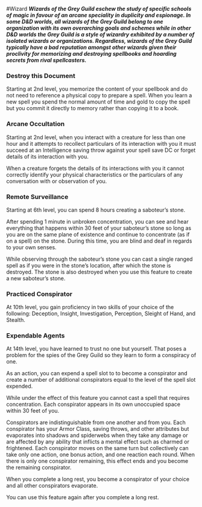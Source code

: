 #Wizard
***Wizards of the Grey Guild eschew the study of specific schools of magic in favour of an arcane speciality in duplicity and espionage. In some D&D worlds, all wizards of the Grey Guild belong to one organization with its own overarching goals and schemes while in other D&D worlds the Grey Guild is a style of wizardry exhibited by a number of isolated wizards or organizations. Regardless, wizards of the Grey Guild typically have a bad reputation amongst other wizards given their proclivity for memorizing and destroying spellbooks and hoarding secrets from rival spellcasters.***

### Destroy this Document
Starting at 2nd level, you memorize the content of your spellbook and do not need to reference a physical copy to prepare a spell. When you learn a new spell you spend the normal amount of time and gold to copy the spell but you commit it directly to memory rather than copying it to a book.

### Arcane Occultation
Starting at 2nd level, when you interact with a creature for less than one hour and it attempts to recollect particulars of its interaction with you it must succeed at an Intelligence saving throw against your spell save DC or forget details of its interaction with you.

When a creature forgets the details of its interactions with you it cannot correctly identify your physical characteristics or the particulars of any conversation with or observation of you.

### Remote Surveillance
Starting at 6th level, you can spend 8 hours creating a saboteur’s stone.

After spending 1 minute in unbroken concentration, you can see and hear everything that happens within 30 feet of your saboteur’s stone so long as you are on the same plane of existence and continue to concentrate (as if on a spell) on the stone. During this time, you are blind and deaf in regards to your own senses.

While observing through the saboteur’s stone you can cast a single ranged spell as if you were in the stone’s location, after which the stone is destroyed. The stone is also destroyed when you use this feature to create a new saboteur’s stone.

### Practiced Conspirator
At 10th level, you gain proficiency in two skills of your choice of the following: Deception, Insight, Investigation, Perception, Sleight of Hand, and Stealth.

### Expendable Agents
At 14th level, you have learned to trust no one but yourself. That poses a problem for the spies of the Grey Guild so they learn to form a conspiracy of one.

As an action, you can expend a spell slot to to become a conspirator and create a number of additional conspirators equal to the level of the spell slot expended.

While under the effect of this feature you cannot cast a spell that requires concentration. Each conspirator appears in its own unoccupied space within 30 feet of you.

Conspirators are indistinguishable from one another and from you. Each conspirator has your Armor Class, saving throws, and other attributes but evaporates into shadows and spiderwebs when they take any damage or are affected by any ability that inflicts a mental effect such as charmed or frightened. Each conspirator moves on the same turn but collectively can take only one action, one bonus action, and one reaction each round. When there is only one conspirator remaining, this effect ends and you become the remaining conspirator.

When you complete a long rest, you become a conspirator of your choice and all other conspirators evaporate.

You can use this feature again after you complete a long rest.